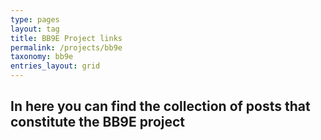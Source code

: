 ```yaml
---
type: pages
layout: tag
title: BB9E Project links
permalink: /projects/bb9e
taxonomy: bb9e
entries_layout: grid
---
```




In here you can find the collection of posts that constitute the BB9E project
----------
